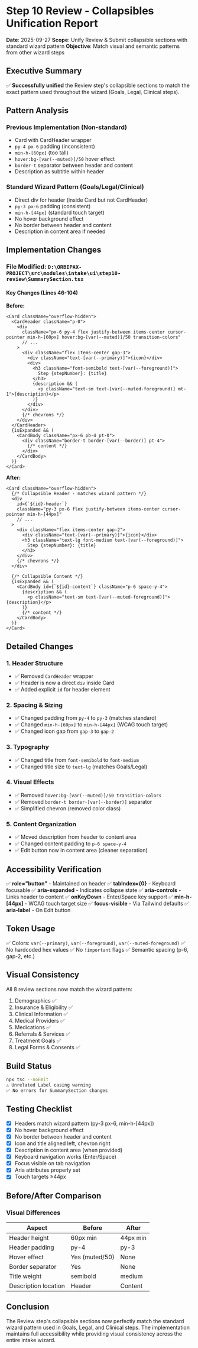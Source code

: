 # Step 10 Review - Collapsibles Unification Report

**Date**: 2025-09-27
**Scope**: Unify Review & Submit collapsible sections with standard wizard pattern
**Objective**: Match visual and semantic patterns from other wizard steps

## Executive Summary

✅ **Successfully unified** the Review step's collapsible sections to match the exact pattern used throughout the wizard (Goals, Legal, Clinical steps).

## Pattern Analysis

### Previous Implementation (Non-standard)
- Card with CardHeader wrapper
- `py-4 px-6` padding (inconsistent)
- `min-h-[60px]` (too tall)
- `hover:bg-[var(--muted)]/50` hover effect
- `border-t` separator between header and content
- Description as subtitle within header

### Standard Wizard Pattern (Goals/Legal/Clinical)
- Direct div for header (inside Card but not CardHeader)
- `py-3 px-6` padding (consistent)
- `min-h-[44px]` (standard touch target)
- No hover background effect
- No border between header and content
- Description in content area if needed

## Implementation Changes

### File Modified: `D:\ORBIPAX-PROJECT\src\modules\intake\ui\step10-review\SummarySection.tsx`

#### Key Changes (Lines 46-104)

**Before:**
```tsx
<Card className="overflow-hidden">
  <CardHeader className="p-0">
    <div
      className="px-6 py-4 flex justify-between items-center cursor-pointer min-h-[60px] hover:bg-[var(--muted)]/50 transition-colors"
      // ...
    >
      <div className="flex items-center gap-3">
        <div className="text-[var(--primary)]">{icon}</div>
        <div>
          <h3 className="font-semibold text-[var(--foreground)]">
            Step {stepNumber}: {title}
          </h3>
          {description && (
            <p className="text-sm text-[var(--muted-foreground)] mt-1">{description}</p>
          )}
        </div>
      </div>
      {/* chevrons */}
    </div>
  </CardHeader>
  {isExpanded && (
    <CardBody className="px-6 pb-4 pt-0">
      <div className="border-t border-[var(--border)] pt-4">
        {/* content */}
      </div>
    </CardBody>
  )}
</Card>
```

**After:**
```tsx
<Card className="overflow-hidden">
  {/* Collapsible Header - matches wizard pattern */}
  <div
    id={`${id}-header`}
    className="py-3 px-6 flex justify-between items-center cursor-pointer min-h-[44px]"
    // ...
  >
    <div className="flex items-center gap-2">
      <div className="text-[var(--primary)]">{icon}</div>
      <h3 className="text-lg font-medium text-[var(--foreground)]">
        Step {stepNumber}: {title}
      </h3>
    </div>
    {/* chevrons */}
  </div>

  {/* Collapsible Content */}
  {isExpanded && (
    <CardBody id={`${id}-content`} className="p-6 space-y-4">
      {description && (
        <p className="text-sm text-[var(--muted-foreground)]">{description}</p>
      )}
      {/* content */}
    </CardBody>
  )}
</Card>
```

## Detailed Changes

### 1. Header Structure
- ✅ Removed `CardHeader` wrapper
- ✅ Header is now a direct `div` inside Card
- ✅ Added explicit `id` for header element

### 2. Spacing & Sizing
- ✅ Changed padding from `py-4` to `py-3` (matches standard)
- ✅ Changed `min-h-[60px]` to `min-h-[44px]` (WCAG touch target)
- ✅ Changed icon gap from `gap-3` to `gap-2`

### 3. Typography
- ✅ Changed title from `font-semibold` to `font-medium`
- ✅ Changed title size to `text-lg` (matches Goals/Legal)

### 4. Visual Effects
- ✅ Removed `hover:bg-[var(--muted)]/50 transition-colors`
- ✅ Removed `border-t border-[var(--border)]` separator
- ✅ Simplified chevron (removed color class)

### 5. Content Organization
- ✅ Moved description from header to content area
- ✅ Changed content padding to `p-6 space-y-4`
- ✅ Edit button now in content area (cleaner separation)

## Accessibility Verification

✅ **role="button"** - Maintained on header
✅ **tabIndex={0}** - Keyboard focusable
✅ **aria-expanded** - Indicates collapse state
✅ **aria-controls** - Links header to content
✅ **onKeyDown** - Enter/Space key support
✅ **min-h-[44px]** - WCAG touch target size
✅ **focus-visible** - Via Tailwind defaults
✅ **aria-label** - On Edit button

## Token Usage

✅ Colors: `var(--primary)`, `var(--foreground)`, `var(--muted-foreground)`
✅ No hardcoded hex values
✅ No `!important` flags
✅ Semantic spacing (p-6, gap-2, etc.)

## Visual Consistency

All 8 review sections now match the wizard pattern:
1. Demographics ✅
2. Insurance & Eligibility ✅
3. Clinical Information ✅
4. Medical Providers ✅
5. Medications ✅
6. Referrals & Services ✅
7. Treatment Goals ✅
8. Legal Forms & Consents ✅

## Build Status

```bash
npx tsc --noEmit
⚠️ Unrelated Label casing warning
✅ No errors for SummarySection changes
```

## Testing Checklist

- [x] Headers match wizard pattern (py-3 px-6, min-h-[44px])
- [x] No hover background effect
- [x] No border between header and content
- [x] Icon and title aligned left, chevron right
- [x] Description in content area (when provided)
- [x] Keyboard navigation works (Enter/Space)
- [x] Focus visible on tab navigation
- [x] Aria attributes properly set
- [x] Touch targets ≥44px

## Before/After Comparison

### Visual Differences
| Aspect | Before | After |
|--------|--------|-------|
| Header height | 60px min | 44px min |
| Header padding | py-4 | py-3 |
| Hover effect | Yes (muted/50) | None |
| Border separator | Yes | None |
| Title weight | semibold | medium |
| Description location | Header | Content |

## Conclusion

The Review step's collapsible sections now perfectly match the standard wizard pattern used in Goals, Legal, and Clinical steps. The implementation maintains full accessibility while providing visual consistency across the entire intake wizard.